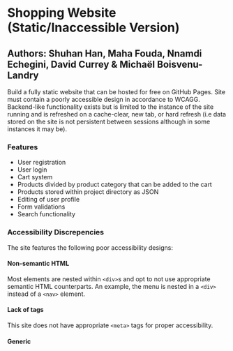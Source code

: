 # Shopping Website (Static/Inaccessible Version)
## Authors: Shuhan Han, Maha Fouda, Nnamdi Echegini, David Currey & Michaël Boisvenu-Landry

Build a fully static website that can be hosted for free on GitHub Pages. Site must contain a poorly accessible design in accordance to WCAGG. Backend-like functionality exists but is limited to the instance of the site running and is refreshed on a cache-clear, new tab, or hard refresh (i.e data stored on the site is not persistent between sessions although in some instances it may be).

### Features
- User registration
- User login
- Cart system
- Products divided by product category that can be added to the cart
- Products stored within project directory as JSON
- Editing of user profile
- Form validations
- Search functionality

### Accessibility Discrepencies
The site features the following poor accessibility designs:

#### Non-semantic HTML
Most elements are nested within `<div>`s and opt to not use appropriate semantic HTML counterparts. An example, the menu is nested in a `<div>` instead of a `<nav>` element.

#### Lack of <meta> tags
This site does not have appropriate `<meta>` tags for proper accessibility.

#### Generic <title> tag
Site uses same `<title>` tag throughout, leading to poor identification of web pages.

#### Bad colour contrast
Some components of the sate feature poor colour contrast

#### Generic colour usage
Some aspects of the site use poor colour choice. Examples are delete buttons being the same colour as text and other buttons, and validation messages being green instead of red.

#### No aria
The site does not use HTML aria properties at all.

#### No alt text on images
Some images do not use the HTML property 'alt'.

#### Lack of forms
The site contains `<form>` elements but the buttons will often be  `<p>` or `<a>` tags with an event listener attached to it via JavaScript.

### Structure
This site has a pretty linear structure compared to the Server Version. Most HTML pages can be found in the root directory, and product pages can be found in the /products directory. The /js directory hosts the main JavaScript file (indexnew.js) as well as a locally hosted jQuery file. Likewise all the CSS used in the site can be found in the /css directory as index.css. Images used in the site are all located in the /image directory.

This site emulates back-end functionallity by primarily using `localStorage` feature of the browser and JavaScript, all functions can be found in indexnew.js.

### HTML
The following are the HTML pages present in the site. All CSS and JS necessary for a page were created by the page's respective authors.

#### boilerplate.html
##### Author: Michael Boisvenu-Landry, Shuhan Han
Boilerplate HTML to create other pages from.

#### cart.html
##### Author: Michael Boisvenu-Landry
Page used to display cart data in a table, retrieved from localStorage.

### index.html
#### Author: Shuhan Han
Landing page of the site.

### login.html
#### Author: Maha Fouda
Page containing user login form.

### product.html
#### Author: Shuhan Han, Michael Boisvenu-Landry
Product page populated with data stored in localStorage from selected product.

### profile.html
#### Author: Nnamdi Echegini
User's profile page. Contains forms for modifying user data as well as uploading a profile picture.

### all.html, cookies.html, soups.html, drinks.html
#### Author: Shuhan Han, Michael Boisvenu-Landry
Product pages to display products on, each page will load the respective category of products except all.html which will load all products in indexnew.js. Can be found in the products directory.

### results.html
#### Author: David Currey
Page that displays search results. Can be found in the products directory.

## indexnew.js
Primary script for entire site, referenced on every page. Written by all team members. Different functions are run depending on the current page in view determined by the JS variable `window.location.href`. 

Which functions are run is determined in the jQuery main method `$(function() {...})` which is run on every single page. Dependant on which page is in view, the script may interact with localStorage by either parsing JSON stored into it, or converting JS object to JSON to store into it. If anything retrieved from localStorage is null, the script then creates it in storage with empty/default values.

Much of the HTML is created in these functions. An example would be displaying products on a product category page. For each product of that category, the script will create an HTML element representing its data. All the products can be found in JSON objects near the bottom of the script. It is necessary to load the JSON each time the script is loaded as we are working in a server-less environment and cannot bundle the JSON on a server.

All form validation is done in this script in their respective functions.
